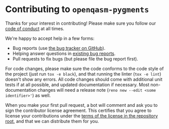 # Contributing to `openqasm-pygments`

Thanks for your interest in contributing!  Please make sure you follow our
[code of conduct](https://github.com/openqasm/openqasm-sphinx/blob/main/CODE_OF_CONDUCT.md)
at all times.

We're happy to accept help in a few forms:

- Bug reports (use [the bug tracker on GitHub](https://github.com/openqasm/openqasm-sphinx/issues)).
- Helping answer questions in [existing bug reports](https://github.com/openqasm/openqasm-sphinx/issues).
- Pull requests to fix bugs (but please file the bug report first).

For code changes, please make sure the code conforms to the code style of the
project (just run `tox -e black`), and that running the linter (`tox -e lint`)
doesn't show any errors.  All code changes should come with additional unit
tests if at all possible, and updated documentation if necessary.  Most
non-documentation changes will need a release note
(`reno new --edit <some identifier>'`) as well.

When you make your first pull request, a bot will comment and ask you to sign
the contributor license agreement.  This certifies that you agree to license
your contributions under the [terms of the license in the repository
root](https://github.com/openqasm/openqasm-sphinx/blob/main/LICENSE), and
that we can distribute them for you.
